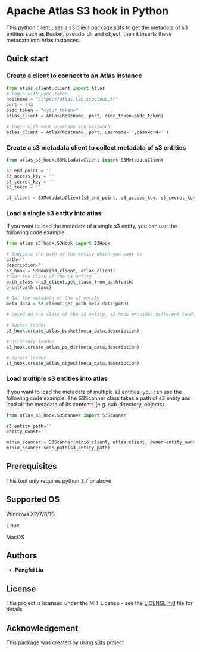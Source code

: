 # Apache Atlas S3 hook in Python

This python client uses a s3 client package s3fs to get the metadata of s3 entities such as Bucket, pseudo_dir and 
object, then it inserts these metadata into Atlas instances.


## Quick start

### Create a client to connect to an Atlas instance
```python
from atlas_client.client import Atlas
# login with your token
hostname = "https://atlas.lab.sspcloud.fr"
port = 443
oidc_token = "<your_token>"
atlas_client = Atlas(hostname, port, oidc_token=oidc_token)

# login with your username and password
atlas_client = Atlas(hostname, port, username='',password='')
```
### Create a s3 metadata client to collect metadata of s3 entities
```python
from atlas_s3_hook.S3MetadataClient import S3MetadataClient

s3_end_point = ''
s3_access_key = ''
s3_secret_key = ''
s3_token = ''

s3_client = S3MetadataClient(s3_end_point, s3_access_key, s3_secret_key, s3_token)


```

### Load a single s3 entity into atlas 
If you want to load the metadata of a single s3 entity, you can use the following code example
```python
from atlas_s3_hook.S3Hook import S3Hook

# Indicate the path of the entity which you want to 
path=''
description=''
s3_hook = S3Hook(s3_client, atlas_client)
# Get the class of the s3 entity
path_class = s3_client.get_class_from_path(path)
print(path_class)

# Get the metadata of the s3 entity
meta_data = s3_client.get_path_meta_data(path)

# based on the class of the s3 entity, s3 hook provides different loaders. You need to choose the correct one

# bucket loader 
s3_hook.create_atlas_bucket(meta_data,description)

# directory loader
s3_hook.create_atlas_ps_dir(meta_data,description)

# object loader
s3_hook.create_atlas_object(meta_data,description)


``` 


### Load multiple s3 entities into atlas 
If you want to load the metadata of multiple s3 entities, you can use the following code example. The S3Scanner class 
takes a path of s3 entity and load all the metadata of its contents (e.g. sub-directory, objects). 

```python
from atlas_s3_hook.S3Scanner import S3Scanner

s3_entity_path=''
entity_owner=''

minio_scanner = S3Scanner(minio_client, atlas_client, owner=entity_owner)
minio_scanner.scan_path(s3_entity_path)

```

## Prerequisites

This tool only requires python 3.7 or above

## Supported OS

Windows XP/7/8/10

Linux  

MacOS


## Authors

* **Pengfei Liu** 


## License

This project is licensed under the MIT License - see the [LICENSE.md](LICENSE.md) file for details

## Acknowledgement

This package was created by using [s3fs](<https://pypi.org/project/s3fs/>) project